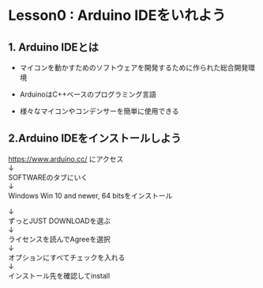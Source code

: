 # Lesson0 : Arduino IDEをいれよう

## 1. Arduino IDEとは
- マイコンを動かすためのソフトウェアを開発するために作られた総合開発環境

- ArduinoはC++ベースのプログラミング言語

- 様々なマイコンやコンデンサーを簡単に使用できる

## 2.Arduino IDEをインストールしよう
https://www.arduino.cc/
にアクセス  
↓  
SOFTWAREのタブにいく  
↓  
Windows Win 10 and newer, 64 bitsをインストール 
<!-- ![](/img_lesson0/download.png) -->
↓  
ずっとJUST DOWNLOADを選ぶ  
↓  
ライセンスを読んでAgreeを選択  
↓  
オプションにすべてチェックを入れる  
↓  
インストール先を確認してinstall